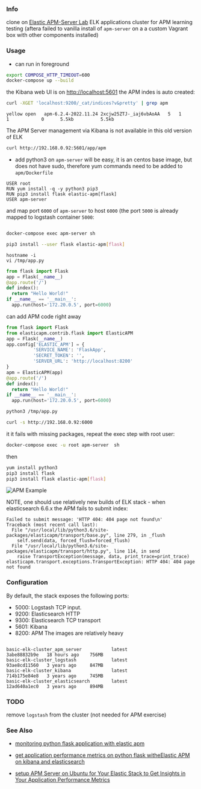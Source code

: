 ### Info

clone on [Elastic APM-Server Lab](https://github.com/SMin1620/Elastic_APM_Lab) ELK applications cluster for APM learning  testing (aftera failed to vanilla install of `apm-server` on a a custom Vagrant box with other components installed)


### Usage

* can run in foreground

```sh
export COMPOSE_HTTP_TIMEOUT=600
docker-compose up --build
```
the Kibana web UI is on [http://localhost:5601](http://localhost:5601) 
the APM indes is auto created:
```sh
curl -XGET 'localhost:9200/_cat/indices?v&pretty' | grep apm
```
```text
yellow open   apm-6.2.4-2022.11.24 2xcjw25ZTJ-_iaj6vbAoAA   5   1          1            0      5.5kb          5.5kb

```
The APM Server management via Kibana is not available in this old version of ELK
```sh
curl http://192.168.0.92:5601/app/apm
```

* add python3 on `apm-server` will be easy, it is an centos base image, but does not have sudo, therefore yum commands need to be added to `apm/Dockerfile`
```
USER root
RUN yum install -q -y python3 pip3
RUN pip3 install flask elastic-apm[flask]
USER apm-server
```
and map port `6000` of `apm-server` to host `6000` (the port `5000` is already mapped to logstash container `5000`:

```yaml

```
```sh
docker-compose exec apm-server sh
```
```sh
pip3 install --user flask elastic-apm[flask]
```
```
hostname -i
vi /tmp/app.py
```
```python
from flask import Flask
app = Flask(__name__)
@app.route('/')
def index():
  return "Hello World!"
if __name__ == '__main__':
  app.run(host='172.20.0.5', port=6000)
```
can add APM code right away
```python
from flask import Flask
from elasticapm.contrib.flask import ElasticAPM
app = Flask(__name__)
app.config['ELASTIC_APM'] = {
          'SERVICE_NAME': 'FlaskApp',
          'SECRET_TOKEN': '',
          'SERVER_URL': 'http://localhost:8200'
}
apm = ElasticAPM(app)
@app.route('/')
def index():
  return "Hello World!"
if __name__ == '__main__':
  app.run(host='172.20.0.5', port=6000)

```
```sh
python3 /tmp/app.py
```
```sh
curl -s http://192.168.0.92:6000
```
it it fails with missing packages, repeat the exec step with root user:
```sh
docker-compose exec -u root apm-server  sh
```
then
```sh
yum install python3
pip3 install flask
pip3 install flask elastic-apm[flask]
```
![APM Example](https://github.com/sergueik/springboot_study/blob/master/basic-elk-cluster/screenshots/capture-apm-example.png)

NOTE, one should use relatively new builds of ELK stack - when elasticsearch 6.6.x  the APM fails to submit index:
```text
Failed to submit message: 'HTTP 404: 404 page not found\n'
Traceback (most recent call last):
  File "/usr/local/lib/python3.6/site-packages/elasticapm/transport/base.py", line 279, in _flush
    self.send(data, forced_flush=forced_flush)
  File "/usr/local/lib/python3.6/site-packages/elasticapm/transport/http.py", line 114, in send
    raise TransportException(message, data, print_trace=print_trace)
elasticapm.transport.exceptions.TransportException: HTTP 404: 404 page not found
```
### Configuration
By default, the stack exposes the following ports:
* 5000: Logstash TCP input.
* 9200: Elasticsearch HTTP
* 9300: Elasticsearch TCP transport
* 5601: Kibana
* 8200: APM
The images are relatively heavy

```text

basic-elk-cluster_apm_server           latest                3abe88832b9e   18 hours ago    756MB
basic-elk-cluster_logstash             latest                93ae8cd11560   3 years ago     847MB
basic-elk-cluster_kibana               latest                714b175e84e8   3 years ago     745MB
basic-elk-cluster_elasticsearch        latest                12ad640a1ec0   3 years ago     894MB

```
### TODO

remove `logstash` from the cluster (not needed for APM exercise)

### See Also

  * [monitoring python flask application with elastic apm](https://medium.com/analytics-vidhya/monitoring-python-flask-application-with-elastic-apm-bb0853f056ff)

  * [get application performance metrics on python flask witheElastic APM on kibana and elasticsearch](https://ruanbekker.medium.com/get-application-performance-metrics-on-python-flask-with-elastic-apm-on-kibana-and-elasticsearch-2859ea02ae30)

  * [setup APM Server on Ubuntu for Your Elastic Stack to Get Insights in Your Application Performance Metrics]( https://blog.ruanbekker.com/blog/2018/11/11/setup-apm-server-on-ubuntu-for-your-elastic-stack-to-get-insights-in-your-application-performance-metrics)




	
